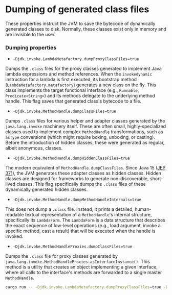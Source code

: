 # Dumping of generated class files

These properties instruct the JVM to save the bytecode of dynamically generated classes to disk. Normally, these classes exist only in memory and are invisible to the user.

### Dumping properties

 - `-Djdk.invoke.LambdaMetafactory.dumpProxyClassFiles=true`

Dumps the `.class` files for the proxy classes generated to implement Java lambda expressions and method references. When the `invokedynamic` instruction for a lambda is first executed, its bootstrap method (`LambdaMetafactory.metafactory`) generates a new class on the fly. This class implements the target functional interface (e.g., `Runnable`, `Predicate<String>`) and its methods delegate to the underlying method handle. This flag saves that generated class's bytecode to a file.

 - `-Djdk.invoke.MethodHandle.dumpClassFiles=true`

Dumps `.class` files for various helper and adapter classes generated by the `java.lang.invoke` machinery itself. These are often small, highly-specialized classes used to implement complex `MethodHandle` transformations, such as `asType` conversions (which might require boxing, unboxing, or casting). Before the introduction of hidden classes, these were generated as regular, albeit anonymous, classes.

 - `-Djdk.invoke.MethodHandle.dumpHiddenClassFiles=true`

The modern equivalent of `MethodHandle.dumpClassFiles`. Since Java 15 ([JEP 371]), the JVM generates these adapter classes as hidden classes. Hidden classes are designed for frameworks to generate non-discoverable, short-lived classes. This flag specifically dumps the `.class` files of these dynamically generated hidden classes.

 - `-Djdk.invoke.MethodHandle.dumpMethodHandleInternals=true`

This does not dump a `.class` file. Instead, it prints a detailed, human-readable textual representation of a `MethodHandle`'s internal structure, specifically its `LambdaForm`. The `LambdaForm` is a data structure that describes the exact sequence of low-level operations (e.g., load argument, invoke a specific method, cast a result) that will be executed when the handle is invoked.

 - `-Djdk.invoke.MethodHandleProxies.dumpClassFiles=true`

Dumps the `.class` file for proxy classes generated by `java.lang.invoke.MethodHandleProxies.asInterfaceInstance()`. This method is a utility that creates an object implementing a given interface, where all calls to the interface's methods are forwarded to a single master `MethodHandle`.

```bash
cargo run -- -Djdk.invoke.LambdaMetafactory.dumpProxyClassFiles=true -Djdk.invoke.MethodHandle.dumpClassFiles=true -Djdk.invoke.MethodHandle.dumpHiddenClassFiles=true -Djdk.invoke.MethodHandle.dumpMethodHandleInternals=true -Djdk.invoke.MethodHandleProxies.dumpClassFiles=true samples.reflection.methodhandleexample.MethodHandleExample
```

[//]: # (links)
[JEP 371]: https://openjdk.org/jeps/371
